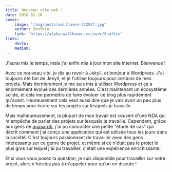 ```yaml
---
title: Nouveau site web !
date: 2016-01-20
cover:
    image: "/img/posts/wallhaven-222927.jpg"
    author: Snufkin
    link: "https://alpha.wallhaven.cc/user/Snufkin"
links:
    devto:
    medium:
---
```

J'aurai mis le temps, mais j'ai enfin mis à jour mon site internet. Bienvenue !

Avec ce nouveau site, je dis au revoir à Jekyll, et bonjour à Wordpress. J'ai toujours été fan de Jekyll, et je l'utilise toujours pour certains de mes projets. Mais dernièrement je me suis mis à utiliser Wordpress et ça a énormément évolué ces dernières années. C'est maintenant un écosystème solide, et cela me permettra de faire évoluer ce blog plus rapidement qu'avant. Heureusement cela veut aussi dire que je vais avoir un peu plus de temps pour écrire sur les projets sur lesquels je travaille.

Mais malheureusement, la plupart de mon travail est couvert d'une NDA qui m'empêche de parler des projets sur lesquels je travaille. Cependant, grâce aux gens de [quasardb](http://www.quasardb.net/), j'ai pu concocter une petite "étude de cas" qui décrit comment j'ai conçu une application qui est utilisée tous les jours dans la société. C'est toujours passionnant de travailler avec des gens intéressants sur ce genre de projet, et même si ce n'était pas le projet le plus gros sur lequel j'ai pu travailler, c'était une expérience enrichissante.

Et si vous vous posez la question, je suis disponible pour travailler sur votre projet, alors n'hésitez pas à m'appeler pour qu'on en discute !

